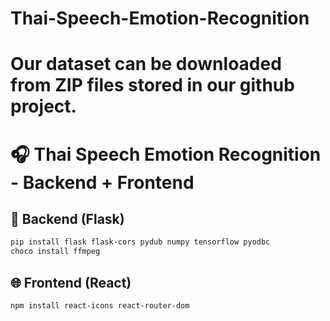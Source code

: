 # Thai-Speech-Emotion-Recognition

# Our dataset can be downloaded from ZIP files stored in our github project.

# 🎧 Thai Speech Emotion Recognition - Backend + Frontend

## 🚀 Backend (Flask)

```bash
pip install flask flask-cors pydub numpy tensorflow pyodbc
choco install ffmpeg
```

## 🌐 Frontend (React)

```bash
npm install react-icons react-router-dom
```
